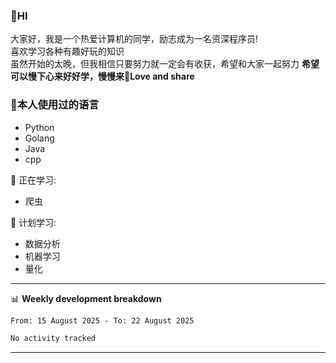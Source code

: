 


### 👋HI
大家好，我是一个热爱计算机的同学，励志成为一名资深程序员!</br>
喜欢学习各种有趣好玩的知识</br>
虽然开始的太晚，但我相信只要努力就一定会有收获，希望和大家一起努力
<b>希望可以慢下心来好好学，慢慢来💪Love and share</b>

### 🧐本人使用过的语言
* Python
* Golang
* Java
* cpp
  
💪 正在学习: 
* 爬虫


🧠 计划学习:
* 数据分析
* 机器学习
* 量化


-------

📊 **Weekly development breakdown**
<!--START_SECTION:waka-->

```txt
From: 15 August 2025 - To: 22 August 2025

No activity tracked
```

<!--END_SECTION:waka-->

-------




<!--
**hanson00/hanson00** is a ✨ _special_ ✨ repository because its `README.md` (this file) appears on your GitHub profile.
Here are some ideas to get you started:
- 🔭 I’m currently working on ...
- 🌱 I’m currently learning ...
- 👯 I’m looking to collaborate on ...
- 🤔 I’m looking for help with ...
- 💬 Ask me about ...
- 📫 How to reach me: ...
- 😄 Pronouns: ...
- ⚡ Fun fact: ...
-->
